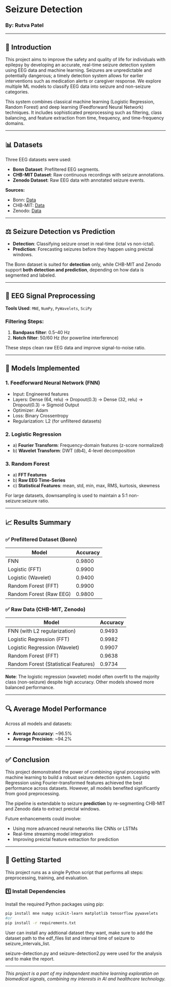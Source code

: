 # Seizure Detection

### By: Rutva Patel

---

## 📌 Introduction

This project aims to improve the safety and quality of life for individuals with epilepsy by developing an accurate, real-time seizure detection system using EEG data and machine learning. Seizures are unpredictable and potentially dangerous; a timely detection system allows for earlier interventions such as medication alerts or caregiver response. We explore multiple ML models to classify EEG data into seizure and non-seizure categories.

This system combines classical machine learning (Logistic Regression, Random Forest) and deep learning (Feedforward Neural Network) techniques. It includes sophisticated preprocessing such as filtering, class balancing, and feature extraction from time, frequency, and time-frequency domains.

---

## 📊 Datasets

Three EEG datasets were used:

* **Bonn Dataset**: Prefiltered EEG segments.
* **CHB-MIT Dataset**: Raw continuous recordings with seizure annotations.
* **Zenodo Dataset**: Raw EEG data with annotated seizure events.

**Sources:**

* Bonn: [Data](https://www.ukbonn.de/epileptologie/arbeitsgruppen/ag-lehnertz-neurophysik/downloads/)
* CHB-MIT: [Data](https://physionet.org/content/chbmit/1.0.0/)
* Zenodo: [Data](https://zenodo.org/records/2547147#.Y7eU5uxBwlI)

---

## ⚖️ Seizure Detection vs Prediction

* **Detection**: Classifying seizure onset in real-time (ictal vs non-ictal).
* **Prediction**: Forecasting seizures before they happen using preictal windows.

The Bonn dataset is suited for **detection** only, while CHB-MIT and Zenodo support **both detection and prediction**, depending on how data is segmented and labeled.

---

## 🧠 EEG Signal Preprocessing

**Tools Used**: `MNE`, `NumPy`, `PyWavelets`, `SciPy`

### Filtering Steps:

1. **Bandpass filter**: 0.5–40 Hz
2. **Notch filter**: 50/60 Hz (for powerline interference)

These steps clean raw EEG data and improve signal-to-noise ratio.

---

## 🤖 Models Implemented

### 1. Feedforward Neural Network (FNN)

* Input: Engineered features
* Layers: Dense (64, relu) → Dropout(0.3) → Dense (32, relu) → Dropout(0.3) → Sigmoid Output
* Optimizer: Adam
* Loss: Binary Crossentropy
* Regularization: L2 (for unfiltered datasets)

### 2. Logistic Regression

* a) **Fourier Transform**: Frequency-domain features (z-score normalized)
* b) **Wavelet Transform**: DWT (db4), 4-level decomposition

### 3. Random Forest

* a) **FFT Features**
* b) **Raw EEG Time-Series**
* c) **Statistical Features**: mean, std, min, max, RMS, kurtosis, skewness

For large datasets, downsampling is used to maintain a 5:1 non-seizure\:seizure ratio.

---

## 📈 Results Summary

### ✅ Prefiltered Dataset (Bonn)

| Model                   | Accuracy |
| ----------------------- | -------- |
| FNN                     | 0.9800   |
| Logistic (FFT)          | 0.9900   |
| Logistic (Wavelet)      | 0.9400   |
| Random Forest (FFT)     | 0.9900   |
| Random Forest (Raw EEG) | 0.9800   |

### ✅ Raw Data (CHB-MIT, Zenodo)

| Model                                | Accuracy |
| ------------------------------------ | -------- |
| FNN (with L2 regularization)         | 0.9493   |
| Logistic Regression (FFT)            | 0.9982   |
| Logistic Regression (Wavelet)        | 0.9907   |
| Random Forest (FFT)                  | 0.9638   |
| Random Forest (Statistical Features) | 0.9734   |

**Note**: The logistic regression (wavelet) model often overfit to the majority class (non-seizure) despite high accuracy. Other models showed more balanced performance.

---

## 🔍 Average Model Performance

Across all models and datasets:

* **Average Accuracy**: \~96.5%
* **Average Precision**: \~94.2%

---

## ✅ Conclusion

This project demonstrated the power of combining signal processing with machine learning to build a robust seizure detection system. Logistic Regression using Fourier-transformed features achieved the best performance across datasets. However, all models benefited significantly from good preprocessing.

The pipeline is extendable to seizure **prediction** by re-segmenting CHB-MIT and Zenodo data to extract preictal windows.

Future enhancements could involve:

* Using more advanced neural networks like CNNs or LSTMs
* Real-time streaming model integration
* Improving preictal feature extraction for prediction

---

## 🧪 Getting Started

This project runs as a single Python script that performs all steps: preprocessing, training, and evaluation.

### 1️⃣ Install Dependencies

Install the required Python packages using pip:

```bash
pip install mne numpy scikit-learn matplotlib tensorflow pywavelets
#or 
pip install -r requirements.txt
```

User can install any addtional dataset they want, make sure to add the dataset path to the edf_files list and interval time of seizure to seizure_intervals_list.

seizure-detection.py and seizure-detection2.py were used for the analysis and to make the report. 

---

*This project is a part of my independent machine learning exploration on biomedical signals, combining my interests in AI and healthcare technology.*
